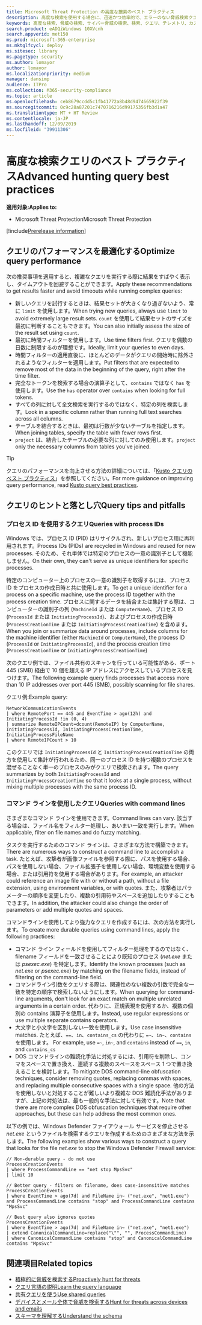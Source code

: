 ```yaml
---
title: Microsoft Threat Protection の高度な捜索のベスト プラクティス
description: 高度な検索を使用する場合に、迅速かつ効率的で、エラーのない脅威検索クエリを作成する方法について説明します。
keywords: 高度な検索、脅威の検索、サイバー脅威の検索、検索、クエリ、テレメトリ、カスタム検出、スキーマkusto、タイムアウト回避、コマンド ライン、プロセス ID
search.product: eADQiWindows 10XVcnh
search.appverid: met150
ms.prod: microsoft-365-enterprise
ms.mktglfcycl: deploy
ms.sitesec: library
ms.pagetype: security
ms.author: lomayor
author: lomayor
ms.localizationpriority: medium
manager: dansimp
audience: ITPro
ms.collection: M365-security-compliance
ms.topic: article
ms.openlocfilehash: ceb8679ccdd5c1fb41772a8b48d9474665922f39
ms.sourcegitcommit: 0c9c28a87201c7470716216d99175356fb3d1a47
ms.translationtype: MT + HT Review
ms.contentlocale: ja-JP
ms.lasthandoff: 12/09/2019
ms.locfileid: "39911306"
---
```

# <a name="advanced-hunting-query-best-practices"></a><span data-ttu-id="d7d66-104">高度な検索クエリのベスト プラクティス</span><span class="sxs-lookup"><span data-stu-id="d7d66-104">Advanced hunting query best practices</span></span>

<span data-ttu-id="d7d66-105">**適用対象:**</span><span class="sxs-lookup"><span data-stu-id="d7d66-105">**Applies to:**</span></span>
- <span data-ttu-id="d7d66-106">Microsoft Threat Protection</span><span class="sxs-lookup"><span data-stu-id="d7d66-106">Microsoft Threat Protection</span></span>

[!include[Prerelease information](prerelease.md)]

## <a name="optimize-query-performance"></a><span data-ttu-id="d7d66-107">クエリのパフォーマンスを最適化する</span><span class="sxs-lookup"><span data-stu-id="d7d66-107">Optimize query performance</span></span>
<span data-ttu-id="d7d66-108">次の推奨事項を適用すると、複雑なクエリを実行する際に結果をすばやく表示し、タイムアウトを回避することができます。</span><span class="sxs-lookup"><span data-stu-id="d7d66-108">Apply these recommendations to get results faster and avoid timeouts while running complex queries:</span></span>
- <span data-ttu-id="d7d66-109">新しいクエリを試行するときは、結果セットが大きくなり過ぎないよう、常に `limit` を使用します。</span><span class="sxs-lookup"><span data-stu-id="d7d66-109">When trying new queries, always use `limit` to avoid extremely large result sets.</span></span> <span data-ttu-id="d7d66-110">`count` を使用して結果セットのサイズを最初に判断することもできます。</span><span class="sxs-lookup"><span data-stu-id="d7d66-110">You can also initially assess the size of the result set using `count`.</span></span>
- <span data-ttu-id="d7d66-111">最初に時間フィルターを使用します。</span><span class="sxs-lookup"><span data-stu-id="d7d66-111">Use time filters first.</span></span> <span data-ttu-id="d7d66-112">クエリを偶数の日数に制限するのが理想です。</span><span class="sxs-lookup"><span data-stu-id="d7d66-112">Ideally, limit your queries to even days.</span></span>
- <span data-ttu-id="d7d66-113">時間フィルターの適用直後に、ほとんどのデータがクエリの開始時に除外されるようなフィルターを適用します。</span><span class="sxs-lookup"><span data-stu-id="d7d66-113">Put filters that are expected to remove most of the data in the beginning of the query, right after the time filter.</span></span>
- <span data-ttu-id="d7d66-114">完全なトークンを検索する場合の演算子として、`contains` ではなく `has` を使用します。</span><span class="sxs-lookup"><span data-stu-id="d7d66-114">Use the `has` operator over `contains` when looking for full tokens.</span></span>
- <span data-ttu-id="d7d66-115">すべての列に対して全文検索を実行するのではなく、特定の列を検索します。</span><span class="sxs-lookup"><span data-stu-id="d7d66-115">Look in a specific column rather than running full text searches across all columns.</span></span>
- <span data-ttu-id="d7d66-116">テーブルを結合するときは、最初は行数が少ないテーブルを指定します。</span><span class="sxs-lookup"><span data-stu-id="d7d66-116">When joining tables, specify the table with fewer rows first.</span></span>
- <span data-ttu-id="d7d66-117">`project` は、結合したテーブルの必要な列に対してのみ使用します。</span><span class="sxs-lookup"><span data-stu-id="d7d66-117">`project` only the necessary columns from tables you've joined.</span></span>

>[!Tip]
><span data-ttu-id="d7d66-118">クエリのパフォーマンスを向上させる方法の詳細については、「[Kusto クエリのベスト プラクティス](https://docs.microsoft.com/azure/kusto/query/best-practices)」を参照してください。</span><span class="sxs-lookup"><span data-stu-id="d7d66-118">For more guidance on improving query performance, read [Kusto query best practices](https://docs.microsoft.com/azure/kusto/query/best-practices).</span></span>

## <a name="query-tips-and-pitfalls"></a><span data-ttu-id="d7d66-119">クエリのヒントと落とし穴</span><span class="sxs-lookup"><span data-stu-id="d7d66-119">Query tips and pitfalls</span></span>

### <a name="queries-with-process-ids"></a><span data-ttu-id="d7d66-120">プロセス ID を使用するクエリ</span><span class="sxs-lookup"><span data-stu-id="d7d66-120">Queries with process IDs</span></span>
<span data-ttu-id="d7d66-121">Windows では、プロセス ID (PID) はリサイクルされ、新しいプロセス用に再利用されます。</span><span class="sxs-lookup"><span data-stu-id="d7d66-121">Process IDs (PIDs) are recycled in Windows and reused for new processes.</span></span> <span data-ttu-id="d7d66-122">そのため、それ単体では特定のプロセスの一意の識別子として機能しません。</span><span class="sxs-lookup"><span data-stu-id="d7d66-122">On their own, they can't serve as unique identifiers for specific processes.</span></span>

<span data-ttu-id="d7d66-123">特定のコンピューター上のプロセスの一意の識別子を取得するには、プロセス ID をプロセスの作成日時と共に使用します。</span><span class="sxs-lookup"><span data-stu-id="d7d66-123">To get a unique identifier for a process on a specific machine, use the process ID together with the process creation time.</span></span> <span data-ttu-id="d7d66-124">プロセスに関するデータを結合または集計する際は、コンピューターの識別子の列 (`MachineId` または `ComputerName`)、プロセス ID (`ProcessId` または `InitiatingProcessId`)、およびプロセスの作成日時 (`ProcessCreationTime` または `InitiatingProcessCreationTime`) を含めます。</span><span class="sxs-lookup"><span data-stu-id="d7d66-124">When you join or summarize data around processes, include columns for the machine identifier (either `MachineId` or `ComputerName`), the process ID (`ProcessId` or `InitiatingProcessId`), and the process creation time (`ProcessCreationTime` or `InitiatingProcessCreationTime`)</span></span>

<span data-ttu-id="d7d66-125">次のクエリ例では、ファイル共有のスキャンを行っている可能性がある、ポート 445 (SMB) 経由で 10 個を超える IP アドレスにアクセスしているプロセスを見つけます。</span><span class="sxs-lookup"><span data-stu-id="d7d66-125">The following example query finds processes that access more than 10 IP addresses over port 445 (SMB), possibly scanning for file shares.</span></span>

<span data-ttu-id="d7d66-126">クエリ例:</span><span class="sxs-lookup"><span data-stu-id="d7d66-126">Example query:</span></span>
```
NetworkCommunicationEvents
| where RemotePort == 445 and EventTime > ago(12h) and InitiatingProcessId !in (0, 4)
| summarize RemoteIPCount=dcount(RemoteIP) by ComputerName, InitiatingProcessId, InitiatingProcessCreationTime, InitiatingProcessFileName
| where RemoteIPCount > 10
```

<span data-ttu-id="d7d66-127">このクエリでは `InitiatingProcessId` と `InitiatingProcessCreationTime` の両方を使用して集計が行われるため、同一のプロセス ID を持つ複数のプロセスを混ぜることなく単一のプロセスのみがクエリで検索されます。</span><span class="sxs-lookup"><span data-stu-id="d7d66-127">The query summarizes by both `InitiatingProcessId` and `InitiatingProcessCreationTime` so that it looks at a single process, without mixing multiple processes with the same process ID.</span></span>

### <a name="queries-with-command-lines"></a><span data-ttu-id="d7d66-128">コマンド ラインを使用したクエリ</span><span class="sxs-lookup"><span data-stu-id="d7d66-128">Queries with command lines</span></span>

<span data-ttu-id="d7d66-129">さまざまなコマンド ラインを使用できます。</span><span class="sxs-lookup"><span data-stu-id="d7d66-129">Command lines can vary.</span></span> <span data-ttu-id="d7d66-130">該当する場合は、ファイル名をフィルター処理し、あいまい一致を実行します。</span><span class="sxs-lookup"><span data-stu-id="d7d66-130">When applicable, filter on file names and do fuzzy matching.</span></span>

<span data-ttu-id="d7d66-131">タスクを実行するためのコマンド ラインは、さまざまな方法で構築できます。</span><span class="sxs-lookup"><span data-stu-id="d7d66-131">There are numerous ways to construct a command line to accomplish a task.</span></span> <span data-ttu-id="d7d66-132">たとえば、攻撃者が画像ファイルを参照する際に、パスを使用する場合、パスを使用しない場合、ファイル拡張子を使用しない場合、環境変数を使用する場合、または引用符を使用する場合があります。</span><span class="sxs-lookup"><span data-stu-id="d7d66-132">For example, an attacker could reference an image file with or without a path, without a file extension, using environment variables, or with quotes.</span></span> <span data-ttu-id="d7d66-133">また、攻撃者はパラメーターの順序を変更したり、複数の引用符やスペースを追加したりすることもできます。</span><span class="sxs-lookup"><span data-stu-id="d7d66-133">In addition, the attacker could also change the order of parameters or add multiple quotes and spaces.</span></span>

<span data-ttu-id="d7d66-134">コマンドラインを使用してより強力なクエリを作成するには、次の方法を実行します。</span><span class="sxs-lookup"><span data-stu-id="d7d66-134">To create more durable queries using command lines, apply the following practices:</span></span>

- <span data-ttu-id="d7d66-135">コマンド ライン フィールドを使用してフィルター処理をするのではなく、filename フィールドを一致させることにより既知のプロセス (*net.exe* または *psexec.exe*) を特定します。</span><span class="sxs-lookup"><span data-stu-id="d7d66-135">Identify the known processes (such as *net.exe* or *psexec.exe*) by matching on the filename fields, instead of filtering on the command-line field.</span></span>
- <span data-ttu-id="d7d66-136">コマンドライン引数をクエリする際は、関連性のない複数の引数で完全な一致を特定の順序で検索しないようにします。</span><span class="sxs-lookup"><span data-stu-id="d7d66-136">When querying for command-line arguments, don't look for an exact match on multiple unrelated arguments in a certain order.</span></span> <span data-ttu-id="d7d66-137">代わりに、正規表現を使用するか、複数の個別の contains 演算子を使用します。</span><span class="sxs-lookup"><span data-stu-id="d7d66-137">Instead, use regular expressions or use multiple separate contains operators.</span></span>
- <span data-ttu-id="d7d66-138">大文字と小文字を区別しない一致を使用します。</span><span class="sxs-lookup"><span data-stu-id="d7d66-138">Use case insensitive matches.</span></span> <span data-ttu-id="d7d66-139">たとえば、`==`、`in`、`contains_cs` の代わりに `=~`、`in~`、`contains` を使用します。 </span><span class="sxs-lookup"><span data-stu-id="d7d66-139">For example, use `=~`, `in~`, and `contains` instead of `==`, `in`, and `contains_cs`</span></span>
- <span data-ttu-id="d7d66-140">DOS コマンドラインの難読化手法に対処するには、引用符を削除し、コンマをスペースで置き換え、連続する複数のスペースをスペース 1 つで置き換えることを検討します。</span><span class="sxs-lookup"><span data-stu-id="d7d66-140">To mitigate DOS command-line obfuscation techniques, consider removing quotes, replacing commas with spaces, and replacing multiple consecutive spaces with a single space.</span></span> <span data-ttu-id="d7d66-141">他の方法を使用しないと対処することが難しいより複雑な DOS 難読化手法がありますが、上記の対処法は、最も一般的な手法に対して有効です。</span><span class="sxs-lookup"><span data-stu-id="d7d66-141">Note that there are more complex DOS obfuscation techniques that require other approaches, but these can help address the most common ones.</span></span>

<span data-ttu-id="d7d66-142">以下の例では、Windows Defender ファイアウォール サービスを停止させる *net.exe* というファイルを検索するクエリを作成するためのさまざまな方法を示します。</span><span class="sxs-lookup"><span data-stu-id="d7d66-142">The following examples show various ways to construct a query that looks for the file *net.exe* to stop the Windows Defender Firewall service:</span></span>

```
// Non-durable query - do not use
ProcessCreationEvents
| where ProcessCommandLine == "net stop MpsSvc"
| limit 10

// Better query - filters on filename, does case-insensitive matches
ProcessCreationEvents
| where EventTime > ago(7d) and FileName in~ ("net.exe", "net1.exe") and ProcessCommandLine contains "stop" and ProcessCommandLine contains "MpsSvc" 

// Best query also ignores quotes
ProcessCreationEvents
| where EventTime > ago(7d) and FileName in~ ("net.exe", "net1.exe")
| extend CanonicalCommandLine=replace("\"", "", ProcessCommandLine)
| where CanonicalCommandLine contains "stop" and CanonicalCommandLine contains "MpsSvc" 
```
## <a name="related-topics"></a><span data-ttu-id="d7d66-143">関連項目</span><span class="sxs-lookup"><span data-stu-id="d7d66-143">Related topics</span></span>
- [<span data-ttu-id="d7d66-144">積極的に脅威を検索する</span><span class="sxs-lookup"><span data-stu-id="d7d66-144">Proactively hunt for threats</span></span>](advanced-hunting-overview.md)
- [<span data-ttu-id="d7d66-145">クエリ言語の説明</span><span class="sxs-lookup"><span data-stu-id="d7d66-145">Learn the query language</span></span>](advanced-hunting-query-language.md)
- [<span data-ttu-id="d7d66-146">共有クエリを使う</span><span class="sxs-lookup"><span data-stu-id="d7d66-146">Use shared queries</span></span>](advanced-hunting-shared-queries.md)
- [<span data-ttu-id="d7d66-147">デバイスとメール全体で脅威を検索する</span><span class="sxs-lookup"><span data-stu-id="d7d66-147">Hunt for threats across devices and emails</span></span>](advanced-hunting-query-emails-devices.md)
- [<span data-ttu-id="d7d66-148">スキーマを理解する</span><span class="sxs-lookup"><span data-stu-id="d7d66-148">Understand the schema</span></span>](advanced-hunting-schema-tables.md)
